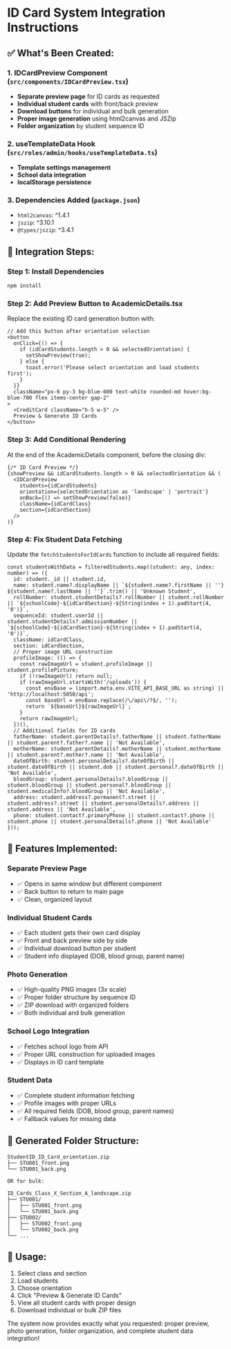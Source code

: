# ID Card System Integration Instructions

## ✅ What's Been Created:

### 1. **IDCardPreview Component** (`src/components/IDCardPreview.tsx`)
- **Separate preview page** for ID cards as requested
- **Individual student cards** with front/back preview
- **Download buttons** for individual and bulk generation
- **Proper image generation** using html2canvas and JSZip
- **Folder organization** by student sequence ID

### 2. **useTemplateData Hook** (`src/roles/admin/hooks/useTemplateData.ts`)
- **Template settings management**
- **School data integration**
- **localStorage persistence**

### 3. **Dependencies Added** (`package.json`)
- `html2canvas`: ^1.4.1
- `jszip`: ^3.10.1
- `@types/jszip`: ^3.4.1

## 🔧 Integration Steps:

### Step 1: Install Dependencies
```bash
npm install
```

### Step 2: Add Preview Button to AcademicDetails.tsx
Replace the existing ID card generation button with:

```tsx
// Add this button after orientation selection
<button
  onClick={() => {
    if (idCardStudents.length > 0 && selectedOrientation) {
      setShowPreview(true);
    } else {
      toast.error('Please select orientation and load students first');
    }
  }}
  className="px-6 py-3 bg-blue-600 text-white rounded-md hover:bg-blue-700 flex items-center gap-2"
>
  <CreditCard className="h-5 w-5" />
  Preview & Generate ID Cards
</button>
```

### Step 3: Add Conditional Rendering
At the end of the AcademicDetails component, before the closing div:

```tsx
{/* ID Card Preview */}
{showPreview && idCardStudents.length > 0 && selectedOrientation && (
  <IDCardPreview
    students={idCardStudents}
    orientation={selectedOrientation as 'landscape' | 'portrait'}
    onBack={() => setShowPreview(false)}
    className={idCardClass}
    section={idCardSection}
  />
)}
```

### Step 4: Fix Student Data Fetching
Update the `fetchStudentsForIdCards` function to include all required fields:

```tsx
const studentsWithData = filteredStudents.map((student: any, index: number) => ({
  id: student._id || student.id,
  name: student.name?.displayName || `${student.name?.firstName || ''} ${student.name?.lastName || ''}`.trim() || 'Unknown Student',
  rollNumber: student.studentDetails?.rollNumber || student.rollNumber || `${schoolCode}-${idCardSection}-${String(index + 1).padStart(4, '0')}`,
  sequenceId: student.userId || student.studentDetails?.admissionNumber || `${schoolCode}-${idCardSection}-${String(index + 1).padStart(4, '0')}`,
  className: idCardClass,
  section: idCardSection,
  // Proper image URL construction
  profileImage: (() => {
    const rawImageUrl = student.profileImage || student.profilePicture;
    if (!rawImageUrl) return null;
    if (rawImageUrl.startsWith('/uploads')) {
      const envBase = (import.meta.env.VITE_API_BASE_URL as string) || 'http://localhost:5050/api';
      const baseUrl = envBase.replace(/\/api\/?$/, '');
      return `${baseUrl}${rawImageUrl}`;
    }
    return rawImageUrl;
  })(),
  // Additional fields for ID cards
  fatherName: student.parentDetails?.fatherName || student.fatherName || student.parent?.father?.name || 'Not Available',
  motherName: student.parentDetails?.motherName || student.motherName || student.parent?.mother?.name || 'Not Available',
  dateOfBirth: student.personalDetails?.dateOfBirth || student.dateOfBirth || student.dob || student.personal?.dateOfBirth || 'Not Available',
  bloodGroup: student.personalDetails?.bloodGroup || student.bloodGroup || student.personal?.bloodGroup || student.medicalInfo?.bloodGroup || 'Not Available',
  address: student.address?.permanent?.street || student.address?.street || student.personalDetails?.address || student.address || 'Not Available',
  phone: student.contact?.primaryPhone || student.contact?.phone || student.phone || student.personalDetails?.phone || 'Not Available'
}));
```

## 🎯 Features Implemented:

### **Separate Preview Page**
- ✅ Opens in same window but different component
- ✅ Back button to return to main page
- ✅ Clean, organized layout

### **Individual Student Cards**
- ✅ Each student gets their own card display
- ✅ Front and back preview side by side
- ✅ Individual download button per student
- ✅ Student info displayed (DOB, blood group, parent name)

### **Photo Generation**
- ✅ High-quality PNG images (3x scale)
- ✅ Proper folder structure by sequence ID
- ✅ ZIP download with organized folders
- ✅ Both individual and bulk generation

### **School Logo Integration**
- ✅ Fetches school logo from API
- ✅ Proper URL construction for uploaded images
- ✅ Displays in ID card template

### **Student Data**
- ✅ Complete student information fetching
- ✅ Profile images with proper URLs
- ✅ All required fields (DOB, blood group, parent names)
- ✅ Fallback values for missing data

## 📁 Generated Folder Structure:
```
StudentID_ID_Card_orientation.zip
├── STU001_front.png
└── STU001_back.png

OR for bulk:

ID_Cards_Class_X_Section_A_landscape.zip
├── STU001/
│   ├── STU001_front.png
│   └── STU001_back.png
├── STU002/
│   ├── STU002_front.png
│   └── STU002_back.png
└── ...
```

## 🚀 Usage:
1. Select class and section
2. Load students
3. Choose orientation
4. Click "Preview & Generate ID Cards"
5. View all student cards with proper design
6. Download individual or bulk ZIP files

The system now provides exactly what you requested: proper preview, photo generation, folder organization, and complete student data integration!
